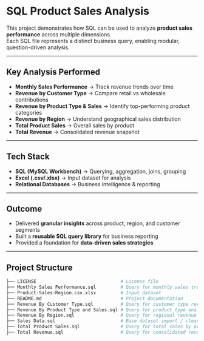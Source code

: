 #  SQL Product Sales Analysis  

This project demonstrates how SQL can be used to analyze **product sales performance** across multiple dimensions.  
Each SQL file represents a distinct business query, enabling modular, question-driven analysis.  

---

##  Key Analysis Performed  

- **Monthly Sales Performance** → Track revenue trends over time  
- **Revenue by Customer Type** → Compare retail vs wholesale contributions  
- **Revenue by Product Type & Sales** → Identify top-performing product categories  
- **Revenue by Region** → Understand geographical sales distribution  
- **Total Product Sales** → Overall sales by product  
- **Total Revenue** → Consolidated revenue snapshot  

---

##  Tech Stack  

- **SQL (MySQL Workbench)** → Querying, aggregation, joins, grouping  
- **Excel (.csv/.xlsx)** → Input dataset for analysis  
- **Relational Databases** → Business intelligence & reporting  

---

##  Outcome  

- Delivered **granular insights** across product, region, and customer segments  
- Built a **reusable SQL query library** for business reporting  
- Provided a foundation for **data-driven sales strategies**  

---

##  Project Structure  

```bash
├── LICENSE                               # License file  
├── Monthly Sales Performance.sql         # Query for monthly sales trends  
├── Product-Sales-Region.csv.xlsx         # Input dataset  
├── README.md                             # Project documentation  
├── Revenue By Customer Type.sql          # Query for customer type revenue split  
├── Revenue By Product Type and Sales.sql # Query for product type analysis  
├── Revenue By Region.sql                 # Query for regional revenue breakdown  
├── Sales Data.sql                        # Base dataset import / cleaning  
├── Total Product Sales.sql               # Query for total sales by product  
├── Total Revenue.sql                     # Query for consolidated revenue  
